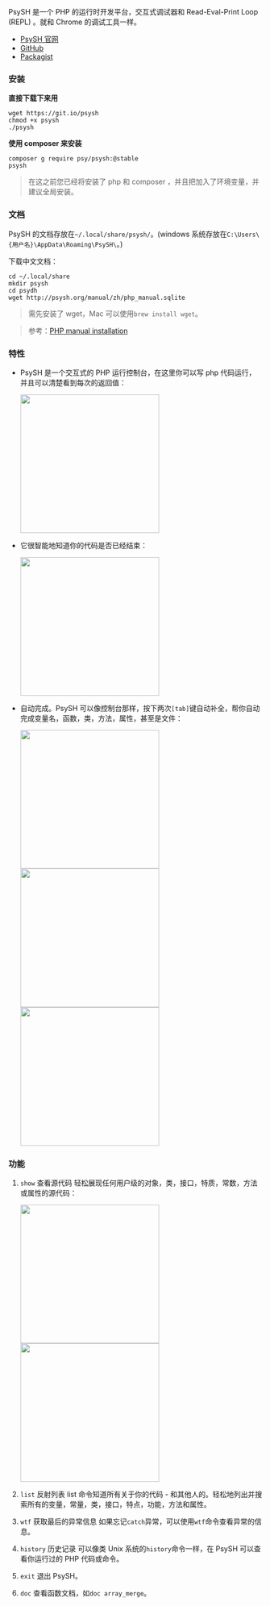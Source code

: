 PsySH 是一个 PHP 的运行时开发平台，交互式调试器和 Read-Eval-Print Loop (REPL) 。就和 Chrome 的调试工具一样。

* [PsySH 官网](http://psysh.org/)
* [GitHub](https://github.com/bobthecow/psysh)
* [Packagist](https://packagist.org/packages/psy/psysh)

### 安装

**直接下载下来用**

```shell
wget https://git.io/psysh
chmod +x psysh
./psysh
```

**使用 composer 来安装**

```shell
composer g require psy/psysh:@stable
psysh
```

> 在这之前您已经将安装了 php 和 composer ，并且把加入了环境变量，并建议全局安装。


### 文档

PsySH 的文档存放在`~/.local/share/psysh/`。(windows 系统存放在`C:\Users\{用户名}\AppData\Roaming\PsySH\`。)

下载中文文档：

```shell
cd ~/.local/share 
mkdir psysh
cd psydh
wget http://psysh.org/manual/zh/php_manual.sqlite
```

> 需先安装了 wget，Mac 可以使用`brew install wget`。

> 参考：[PHP manual installation](https://github.com/bobthecow/psysh/wiki/PHP-manual)

### 特性

* PsySH 是一个交互式的 PHP 运行控制台，在这里你可以写 php 代码运行，并且可以清楚看到每次的返回值：

    <img src="http://7xkt52.com1.z0.glb.clouddn.com/markdown/1488507335945.png" width="275"/>

* 它很智能地知道你的代码是否已经结束：

    <img src="http://7xkt52.com1.z0.glb.clouddn.com/markdown/1488507352965.png" width="275"/>

* 自动完成。PsySH 可以像控制台那样，按下两次`[tab]`键自动补全，帮你自动完成变量名，函数，类，方法，属性，甚至是文件：

    <img src="http://7xkt52.com1.z0.glb.clouddn.com/markdown/1488507383031.png" width="275"/>

    <img src="http://7xkt52.com1.z0.glb.clouddn.com/markdown/1488507390034.png" width="275"/>

    <img src="http://7xkt52.com1.z0.glb.clouddn.com/markdown/1488507404414.png" width="275"/>


### 功能

1. `show` 查看源代码
    轻松展现任何用户级的对象，类，接口，特质，常数，方法或属性的源代码：
    
    <img src="http://7xkt52.com1.z0.glb.clouddn.com/markdown/1488507493658.png" width="275"/>

    <img src="http://7xkt52.com1.z0.glb.clouddn.com/markdown/1488507501696.png" width="275"/>

2. `list` 反射列表
    list 命令知道所有关于你的代码 - 和其他人的。轻松地列出并搜索所有的变量，常量，类，接口，特点，功能，方法和属性。
    
3. `wtf` 获取最后的异常信息
    如果忘记`catch`异常，可以使用`wtf`命令查看异常的信息。
    
4. `history` 历史记录
    可以像类 Unix 系统的`history`命令一样，在 PsySH 可以查看你运行过的 PHP 代码或命令。

5. `exit` 退出 PsySH。
    
6. `doc` 查看函数文档，如`doc array_merge`。


